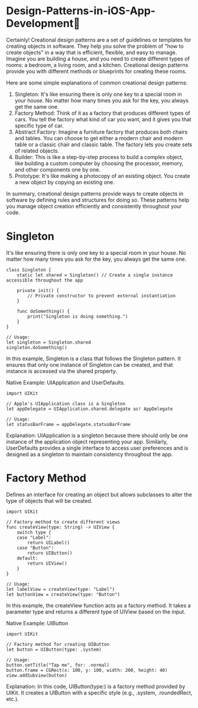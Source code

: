 # Design-Patterns-in-iOS-App-Development

Certainly! Creational design patterns are a set of guidelines or templates for creating objects in software. They help you solve the problem of "how to create objects" in a way that is efficient, flexible, and easy to manage.
Imagine you are building a house, and you need to create different types of rooms: a bedroom, a living room, and a kitchen. Creational design patterns provide you with different methods or blueprints for creating these rooms.

Here are some simple explanations of common creational design patterns:

1) Singleton: It's like ensuring there is only one key to a special room in your house. No matter how many times you ask for the key, you always get the same one.
2) Factory Method: Think of it as a factory that produces different types of cars. You tell the factory what kind of car you want, and it gives you that specific type of car.
3) Abstract Factory: Imagine a furniture factory that produces both chairs and tables. You can choose to get either a modern chair and modern table or a classic chair and classic table. The factory lets you create sets of related objects.
4) Builder: This is like a step-by-step process to build a complex object, like building a custom computer by choosing the processor, memory, and other components one by one.
5) Prototype: It's like making a photocopy of an existing object. You create a new object by copying an existing one.

In summary, creational design patterns provide ways to create objects in software by defining rules and structures for doing so. These patterns help you manage object creation efficiently and consistently throughout your code.

# Singleton
It's like ensuring there is only one key to a special room in your house. No matter how many times you ask for the key, you always get the same one.
```
class Singleton {
    static let shared = Singleton() // Create a single instance accessible throughout the app
    
    private init() {
        // Private constructor to prevent external instantiation
    }
    
    func doSomething() {
        print("Singleton is doing something.")
    }
}

// Usage:
let singleton = Singleton.shared
singleton.doSomething()

```
In this example, Singleton is a class that follows the Singleton pattern. It ensures that only one instance of Singleton can be created, and that instance is accessed via the shared property.

Native Example: UIApplication and UserDefaults.

```
import UIKit

// Apple's UIApplication class is a Singleton
let appDelegate = UIApplication.shared.delegate as! AppDelegate

// Usage:
let statusBarFrame = appDelegate.statusBarFrame
```
Explanation: UIApplication is a singleton because there should only be one instance of the application object representing your app. Similarly, UserDefaults provides a single interface to access user preferences and is designed as a singleton to maintain consistency throughout the app.

# Factory Method
Defines an interface for creating an object but allows subclasses to alter the type of objects that will be created.
```
import UIKit

// Factory method to create different views
func createView(type: String) -> UIView {
    switch type {
    case "Label":
        return UILabel()
    case "Button":
        return UIButton()
    default:
        return UIView()
    }
}

// Usage:
let labelView = createView(type: "Label")
let buttonView = createView(type: "Button")
```
In this example, the createView function acts as a factory method. It takes a parameter type and returns a different type of UIView based on the input.

Native Example: UIButton

```
import UIKit

// Factory method for creating UIButton
let button = UIButton(type: .system)

// Usage:
button.setTitle("Tap me", for: .normal)
button.frame = CGRect(x: 100, y: 100, width: 200, height: 40)
view.addSubview(button)

```
Explanation: In this code, UIButton(type:) is a factory method provided by UIKit. It creates a UIButton with a specific style (e.g., .system, .roundedRect, etc.).
